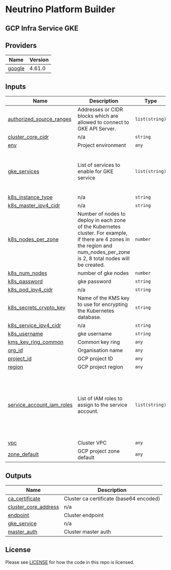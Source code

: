 # Neutrino Platform Builder

## GCP Infra Service GKE

<!-- BEGINNING OF PRE-COMMIT-TERRAFORM DOCS HOOK -->
## Providers

| Name | Version |
|------|---------|
| <a name="provider_google"></a> [google](#provider\_google) | 4.61.0 |

## Inputs

| Name | Description | Type | Default | Required |
|------|-------------|------|---------|:--------:|
| <a name="input_authorized_source_ranges"></a> [authorized\_source\_ranges](#input\_authorized\_source\_ranges) | Addresses or CIDR blocks which are allowed to connect to GKE API Server. | `list(string)` | <pre>[<br>  "0.0.0.0/0"<br>]</pre> | no |
| <a name="input_cluster_core_cidr"></a> [cluster\_core\_cidr](#input\_cluster\_core\_cidr) | n/a | `string` | `"10.1.0.0/16"` | no |
| <a name="input_env"></a> [env](#input\_env) | Project environment | `any` | n/a | yes |
| <a name="input_gke_services"></a> [gke\_services](#input\_gke\_services) | List of services to enable for GKE service | `list(string)` | <pre>[<br>  "container.googleapis.com",<br>  "artifactregistry.googleapis.com",<br>  "cloudbuild.googleapis.com"<br>]</pre> | no |
| <a name="input_k8s_instance_type"></a> [k8s\_instance\_type](#input\_k8s\_instance\_type) | n/a | `string` | `"e2-standard-2"` | no |
| <a name="input_k8s_master_ipv4_cidr"></a> [k8s\_master\_ipv4\_cidr](#input\_k8s\_master\_ipv4\_cidr) | n/a | `string` | `"10.0.82.0/28"` | no |
| <a name="input_k8s_nodes_per_zone"></a> [k8s\_nodes\_per\_zone](#input\_k8s\_nodes\_per\_zone) | Number of nodes to deploy in each zone of the Kubernetes cluster. For example, if there are 4 zones in the region and num\_nodes\_per\_zone is 2, 8 total nodes will be created. | `number` | `1` | no |
| <a name="input_k8s_num_nodes"></a> [k8s\_num\_nodes](#input\_k8s\_num\_nodes) | number of gke nodes | `number` | `2` | no |
| <a name="input_k8s_password"></a> [k8s\_password](#input\_k8s\_password) | gke password | `string` | `""` | no |
| <a name="input_k8s_pod_ipv4_cidr"></a> [k8s\_pod\_ipv4\_cidr](#input\_k8s\_pod\_ipv4\_cidr) | n/a | `string` | `"10.4.0.0/16"` | no |
| <a name="input_k8s_secrets_crypto_key"></a> [k8s\_secrets\_crypto\_key](#input\_k8s\_secrets\_crypto\_key) | Name of the KMS key to use for encrypting the Kubernetes database. | `string` | `"kubernetes-secrets"` | no |
| <a name="input_k8s_service_ipv4_cidr"></a> [k8s\_service\_ipv4\_cidr](#input\_k8s\_service\_ipv4\_cidr) | n/a | `string` | `"10.8.0.0/16"` | no |
| <a name="input_k8s_username"></a> [k8s\_username](#input\_k8s\_username) | gke username | `string` | `"cluster-admin"` | no |
| <a name="input_kms_key_ring_common"></a> [kms\_key\_ring\_common](#input\_kms\_key\_ring\_common) | Common key ring | `any` | n/a | yes |
| <a name="input_org_id"></a> [org\_id](#input\_org\_id) | Organisation name | `any` | n/a | yes |
| <a name="input_project_id"></a> [project\_id](#input\_project\_id) | GCP project ID | `any` | n/a | yes |
| <a name="input_region"></a> [region](#input\_region) | GCP project region | `any` | n/a | yes |
| <a name="input_service_account_iam_roles"></a> [service\_account\_iam\_roles](#input\_service\_account\_iam\_roles) | List of IAM roles to assign to the service account. | `list(string)` | <pre>[<br>  "roles/logging.logWriter",<br>  "roles/monitoring.metricWriter",<br>  "roles/monitoring.viewer",<br>  "roles/storage.objectViewer",<br>  "roles/stackdriver.resourceMetadata.writer",<br>  "roles/artifactregistry.reader"<br>]</pre> | no |
| <a name="input_vpc"></a> [vpc](#input\_vpc) | Cluster VPC | `any` | n/a | yes |
| <a name="input_zone_default"></a> [zone\_default](#input\_zone\_default) | GCP project zone default | `any` | n/a | yes |

## Outputs

| Name | Description |
|------|-------------|
| <a name="output_ca_certificate"></a> [ca\_certificate](#output\_ca\_certificate) | Cluster ca certificate (base64 encoded) |
| <a name="output_cluster_core_address"></a> [cluster\_core\_address](#output\_cluster\_core\_address) | n/a |
| <a name="output_endpoint"></a> [endpoint](#output\_endpoint) | Cluster endpoint |
| <a name="output_gke_service"></a> [gke\_service](#output\_gke\_service) | n/a |
| <a name="output_master_auth"></a> [master\_auth](#output\_master\_auth) | Cluster master auth |
<!-- END OF PRE-COMMIT-TERRAFORM DOCS HOOK -->

## License

Please see [LICENSE](https://github.com/neutrino-io/terraform-google-foundation/blob/master/LICENSE) for how the code in
this repo is licensed.